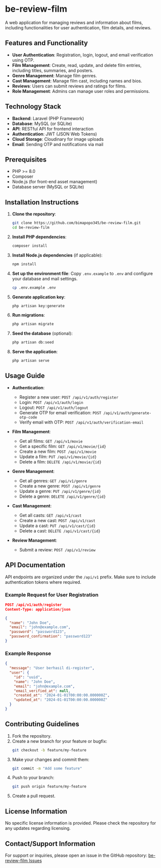 # be-review-film

A web application for managing reviews and information about films, including functionalities for user authentication, film details, and reviews.

## Features and Functionality

- **User Authentication**: Registration, login, logout, and email verification using OTP.
- **Film Management**: Create, read, update, and delete film entries, including titles, summaries, and posters.
- **Genre Management**: Manage film genres.
- **Cast Management**: Manage film cast, including names and bios.
- **Reviews**: Users can submit reviews and ratings for films.
- **Role Management**: Admins can manage user roles and permissions.

## Technology Stack

- **Backend**: Laravel (PHP Framework)
- **Database**: MySQL (or SQLite)
- **API**: RESTful API for frontend interaction
- **Authentication**: JWT (JSON Web Tokens)
- **Cloud Storage**: Cloudinary for image uploads
- **Email**: Sending OTP and notifications via mail

## Prerequisites

- PHP >= 8.0
- Composer
- Node.js (for front-end asset management)
- Database server (MySQL or SQLite)

## Installation Instructions

1. **Clone the repository**:
   ```bash
   git clone https://github.com/bimapopo345/be-review-film.git
   cd be-review-film
   ```

2. **Install PHP dependencies**:
   ```bash
   composer install
   ```

3. **Install Node.js dependencies** (if applicable):
   ```bash
   npm install
   ```

4. **Set up the environment file**:
   Copy `.env.example` to `.env` and configure your database and mail settings.
   ```bash
   cp .env.example .env
   ```

5. **Generate application key**:
   ```bash
   php artisan key:generate
   ```

6. **Run migrations**:
   ```bash
   php artisan migrate
   ```

7. **Seed the database** (optional):
   ```bash
   php artisan db:seed
   ```

8. **Serve the application**:
   ```bash
   php artisan serve
   ```

## Usage Guide

- **Authentication**:
  - Register a new user: `POST /api/v1/auth/register`
  - Login: `POST /api/v1/auth/login`
  - Logout: `POST /api/v1/auth/logout`
  - Generate OTP for email verification: `POST /api/v1/auth/generate-otp-code`
  - Verify email with OTP: `POST /api/v1/auth/verification-email`

- **Film Management**:
  - Get all films: `GET /api/v1/movie`
  - Get a specific film: `GET /api/v1/movie/{id}`
  - Create a new film: `POST /api/v1/movie`
  - Update a film: `PUT /api/v1/movie/{id}`
  - Delete a film: `DELETE /api/v1/movie/{id}`

- **Genre Management**:
  - Get all genres: `GET /api/v1/genre`
  - Create a new genre: `POST /api/v1/genre`
  - Update a genre: `PUT /api/v1/genre/{id}`
  - Delete a genre: `DELETE /api/v1/genre/{id}`

- **Cast Management**:
  - Get all casts: `GET /api/v1/cast`
  - Create a new cast: `POST /api/v1/cast`
  - Update a cast: `PUT /api/v1/cast/{id}`
  - Delete a cast: `DELETE /api/v1/cast/{id}`

- **Review Management**:
  - Submit a review: `POST /api/v1/review`

## API Documentation

API endpoints are organized under the `/api/v1` prefix. Make sure to include authentication tokens where required.

### Example Request for User Registration

```json
POST /api/v1/auth/register
Content-Type: application/json

{
  "name": "John Doe",
  "email": "john@example.com",
  "password": "password123",
  "password_confirmation": "password123"
}
```

### Example Response

```json
{
  "message": "User berhasil di-register",
  "user": {
    "id": "uuid",
    "name": "John Doe",
    "email": "john@example.com",
    "email_verified_at": null,
    "created_at": "2024-01-01T00:00:00.000000Z",
    "updated_at": "2024-01-01T00:00:00.000000Z"
  }
}
```

## Contributing Guidelines

1. Fork the repository.
2. Create a new branch for your feature or bugfix:
   ```bash
   git checkout -b feature/my-feature
   ```
3. Make your changes and commit them:
   ```bash
   git commit -m "Add some feature"
   ```
4. Push to your branch:
   ```bash
   git push origin feature/my-feature
   ```
5. Create a pull request.

## License Information

No specific license information is provided. Please check the repository for any updates regarding licensing.

## Contact/Support Information

For support or inquiries, please open an issue in the GitHub repository:
[be-review-film Issues](https://github.com/bimapopo345/be-review-film/issues)
